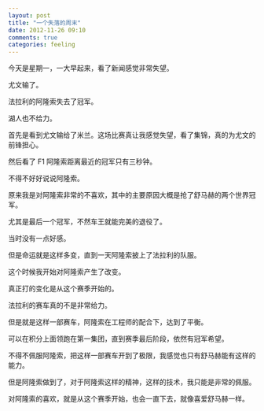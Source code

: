 ```yaml
---
layout: post
title: "一个失落的周末"
date: 2012-11-26 09:10
comments: true
categories: feeling
---
```

今天是星期一，一大早起来，看了新闻感觉非常失望。

尤文输了。

法拉利的阿隆索失去了冠军。

湖人也不给力。

首先是看到尤文输给了米兰。这场比赛真让我感觉失望，看了集锦，真的为尤文的前锋担心。

然后看了 F1 阿隆索距离最近的冠军只有三秒钟。

不得不好好说说阿隆索。

原来我是对阿隆索非常的不喜欢，其中的主要原因大概是抢了舒马赫的两个世界冠军。

尤其是最后一个冠军，不然车王就能完美的退役了。

当时没有一点好感。

但是命运就是这样多变，直到一天阿隆索披上了法拉利的队服。

这个时候我开始对阿隆索产生了改变。

真正打的变化是从这个赛季开始的。

法拉利的赛车真的不是非常给力。

但是就是这样一部赛车，阿隆索在工程师的配合下，达到了平衡。

可以在积分上面领跑在第一集团，直到赛季最后阶段，依然有冠军希望。

不得不佩服阿隆索，把这样一部赛车开到了极限，我感觉也只有舒马赫能有这样的能力。

但是阿隆索做到了，对于阿隆索这样的精神，这样的技术，我只能是非常的佩服。

对阿隆索的喜欢，就是从这个赛季开始，也会一直下去，就像喜爱舒马赫一样。